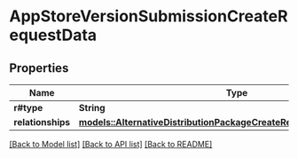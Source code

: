 # AppStoreVersionSubmissionCreateRequestData

## Properties

Name | Type | Description | Notes
------------ | ------------- | ------------- | -------------
**r#type** | **String** |  | 
**relationships** | [**models::AlternativeDistributionPackageCreateRequestDataRelationships**](AlternativeDistributionPackageCreateRequest_data_relationships.md) |  | 

[[Back to Model list]](../README.md#documentation-for-models) [[Back to API list]](../README.md#documentation-for-api-endpoints) [[Back to README]](../README.md)


